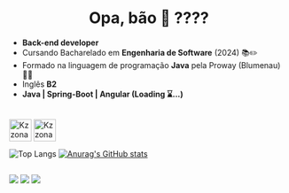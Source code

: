<div align="center">
  <h1><strong> Opa, bão 🍺 ????</strong></h1>  
</div>

- <strong> Back-end developer </strong>
- Cursando Bacharelado em <strong>Engenharia de Software</strong> (2024) 📚✏️
- Formado na linguagem de programação <strong>Java</strong> pela Proway (Blumenau) 👨‍🎓
- Inglês <strong>B2 </strong>
- <strong> Java | Spring-Boot | Angular (Loading ⌛...) </strong>   


<div style="display: inline_block"><br>
  <img align="center" alt="Kzzonato-Java" height="40" width="40" src="https://img.shields.io/badge/Java-ED8B00?style=for-the-badge&logo=openjdk&logoColor=white">
    <img align="center" alt="Kzzonato-Spring" height="40" width="40" src="https://img.shields.io/badge/Spring-6DB33F?style=for-the-badge&logo=spring&logoColor=white">
</div>

![Top Langs](https://github-readme-stats.vercel.app/api/top-langs/?username=kzzonato&size_weight=0.5&count_weight=0.5&show_icons=true&theme=radical)
[![Anurag's GitHub stats](https://github-readme-stats.vercel.app/api?username=kzzonato&show_icons=true&theme=radical)](https://github.com/anuraghazra/github-readme-stats)

##

<div> 
  <a href="https://www.instagram.com/kzzonat0/" target="_blank"><img src="https://img.shields.io/badge/Instagram-E4405F?style=for-the-badge&logo=instagram&logoColor=white"></a>
  <a href="https://twitter.com/kzzonato" target="_blank"><img src="https://img.shields.io/badge/Twitter-1DA1F2?style=for-the-badge&logo=twitter&logoColor=white"></a>
  <a href="www.linkedin.com/in/kzzonato-backend-developer" target="_blank"><img src="https://img.shields.io/badge/LinkedIn-0077B5?style=for-thebadge&logo=linkedin&logoColor=white">
  </a>
</div>
